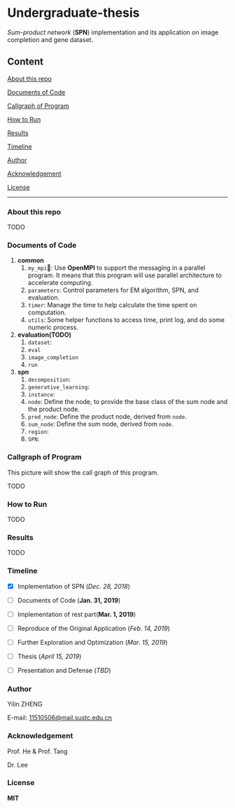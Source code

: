 # Undergraduate-thesis

*Sum-product network* (**SPN**) implementation and its application on image completion and gene dataset.

## Content

[About this repo](###about-this-repo)

[Documents of Code](###documents-of-code)

[Callgraph of Program](###callgraph-of-program)

[How to Run](###how-to-run)

[Results](###results)

[Timeline](###timeline)

[Author](###author)

[Acknowledgement](###acknowledgement)

[License](###license)

---

### About this repo

TODO

### Documents of Code

1. **common**
   1. `my_mpi`: Use **OpenMPI** to support the messaging in a parallel program. It means that this program will use parallel architecture to accelerate computing.
   2. `parameters`: Control parameters for EM algorithm, SPN, and evaluation.
   3. `timer`: Manage the time to help calculate the time spent on computation.
   4. `utils`: Some helper functions to access time, print log, and do some numeric process.
2. **evaluation(TODO)**
   1. `dataset`:
   2. `eval`
   3. `image_completion`
   4. `run`
3. **spn**
   1. `decomposition`:
   2. `generative_learning`:
   3. `instance`:
   4. `node`: Define the node, to provide the base class of the sum node and the product node.
   5. `prod_node`: Define the product node, derived from `node`.
   6. `sum_node`: Define the sum node, derived from `node`.
   7. `region`:
   8. `SPN`:

### Callgraph of Program

This picture will show the call graph of this program.

TODO

### How to Run

TODO

### Results

TODO

### Timeline

- [x] Implementation of SPN (*Dec. 28, 2018*)

- [ ] Documents of Code (**Jan. 31, 2019**)

- [ ] Implementation of rest part(**Mar. 1, 2019**)

- [ ] Reproduce of the Original Application (*Feb. 14, 2019*)

- [ ] Further Exploration and Optimization (*Mar. 15, 2019*)

- [ ] Thesis (*April 15, 2019*)

- [ ] Presentation and Defense (*TBD*)

### Author

Yilin ZHENG  

E-mail: 11510506@mail.sustc.edu.cn

### Acknowledgement

Prof. He & Prof. Tang

Dr. Lee

### License

**MIT**